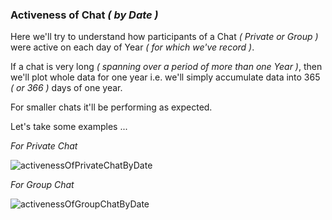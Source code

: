 ### Activeness of Chat _( by Date )_
Here we'll try to understand how participants of a Chat _( Private or Group )_ were active on each day of Year _( for which we've record )_.

If a chat is very long _( spanning over a period of more than one Year )_, then we'll plot whole data for one year i.e. we'll simply accumulate data into 365 _( or 366 )_ days of one year.

For smaller chats it'll be performing as expected.

Let's take some examples ...

_For Private Chat_

![activenessOfPrivateChatByDate](../plots/activenessOfPrivateChatByDate.svg)

_For Group Chat_

![activenessOfGroupChatByDate](../plots/activenessOfGroupChatByDate.svg)
